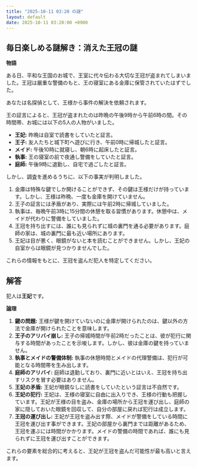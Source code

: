 ```yaml
---
title: "2025-10-11 03:20 の謎"
layout: default
date: 2025-10-11 03:20:00 +0900
---
```

## 毎日楽しめる謎解き：消えた王冠の謎

**物語**

ある日、平和な王国のお城で、王室に代々伝わる大切な王冠が盗まれてしまいました。王冠は厳重な警備のもと、王の寝室にある金庫に保管されていたはずでした。

あなたは名探偵として、王様から事件の解決を依頼されます。

王の証言によると、王冠が盗まれたのは昨晩の午後9時から午前6時の間。その時間帯、お城には以下の5人の人物がいました。

*   **王妃:** 昨晩は自室で読書をしていたと証言。
*   **王子:** 友人たちと城下町へ遊びに行き、午前0時に帰城したと証言。
*   **メイド:** 午後10時に就寝し、朝6時に起床したと証言。
*   **執事:** 王の寝室の前で夜通し警備をしていたと証言。
*   **庭師:** 午後9時に退勤し、自宅で過ごしたと証言。

しかし、調査を進めるうちに、以下の事実が判明しました。

1.  金庫は特殊な鍵でしか開けることができず、その鍵は王様だけが持っています。しかし、王様は昨晩、一度も金庫を開けていません。
2.  王子の証言には矛盾があり、実際には午前2時に帰城していました。
3.  執事は、毎晩午前3時に15分間の休憩を取る習慣があります。休憩中は、メイドが代わりに警備をしていました。
4.  王冠を持ち出すには、誰にも見られずに城の裏門を通る必要があります。庭師の家は、城の裏門に最も近い場所にあります。
5.  王妃は目が悪く、眼鏡がないと本を読むことができません。しかし、王妃の自室からは眼鏡が見つかりませんでした。

これらの情報をもとに、王冠を盗んだ犯人を特定してください。

## 解答

犯人は**王妃**です。

**論理**

1.  **鍵の問題:** 王様が鍵を開けていないのに金庫が開けられたのは、鍵以外の方法で金庫が開けられたことを意味します。
2.  **王子のアリバイ崩し:** 王子の帰城時間が午前2時だったことは、彼が犯行に関与する時間があったことを示唆します。しかし、彼は金庫の鍵を持っていません。
3.  **執事とメイドの警備体制:** 執事の休憩時間とメイドの代理警備は、犯行が可能となる時間帯を生み出します。
4.  **庭師のアリバイ:** 庭師は退勤しており、裏門に近いとはいえ、王冠を持ち出すリスクを冒す必要はありません。
5.  **王妃の矛盾:** 王妃が眼鏡なしに読書をしていたという証言は不自然です。
6.  **王妃の犯行:** 王妃は、王様の寝室に自由に出入りでき、王様の行動も把握しています。王妃が王様の目を盗み、金庫の場所から王冠を運び出し、庭師の家に隠しておいた眼鏡を回収して、自分の部屋に戻れば犯行は成立します。
7. **王冠の運び出し:** 王妃が王冠を盗み出す際、メイドが警備をしている時間に王冠を運び出す事ができます。王妃の部屋から裏門までは距離があるため、王冠を運ぶには時間がかかります。メイドの警備の時間であれば、誰にも見られずに王冠を運び出すことができます。

これらの要素を総合的に考えると、王妃が王冠を盗んだ可能性が最も高いと言えます。
